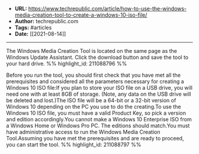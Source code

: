 - **URL:** https://www.techrepublic.com/article/how-to-use-the-windows-media-creation-tool-to-create-a-windows-10-iso-file/
- **Author:** techrepublic.com
- **Tags:** #articles
- **Date:** [[2021-08-14]]
---

The Windows Media Creation Tool is located on the same page as the Windows Update Assistant. Click the download button and save the tool to your hard drive. %% highlight_id: 211088796 %%


Before you run the tool, you should first check that you have met all the prerequisites and considered all the parameters necessary for creating a Windows 10 ISO file:If you plan to store your ISO file on a USB drive, you will need one with at least 8GB of storage. (Note, any data on the USB drive will be deleted and lost.)The ISO file will be a 64-bit or a 32-bit version of Windows 10 depending on the PC you use to do the creating.To use the Windows 10 ISO file, you must have a valid Product Key, so pick a version and edition accordingly.You cannot make a Windows 10 Enterprise ISO from a Windows Home or Windows Pro PC. The editions should match.You must have administrative access to run the Windows Media Creation Tool.Assuming you have met the prerequisites and are ready to proceed, you can start the tool. %% highlight_id: 211088797 %%

